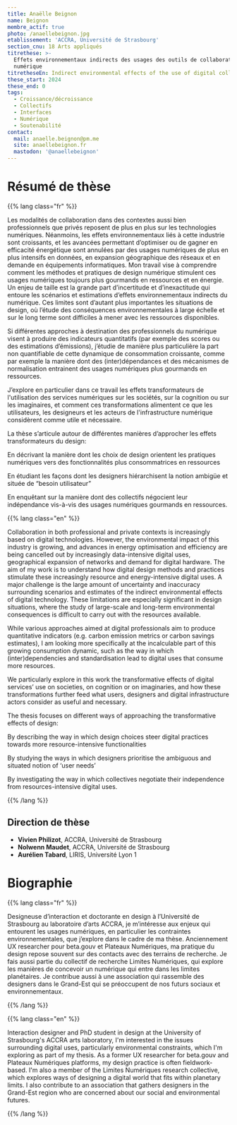 ```yaml
---
title: Anaëlle Beignon
name: Beignon
membre_actif: true
photo: /anaellebeignon.jpg
etablissement: 'ACCRA, Université de Strasbourg'
section_cnu: 18 Arts appliqués
titrethese: >-
  Effets environnementaux indirects des usages des outils de collaboration
  numérique
titretheseEn: Indirect environmental effects of the use of digital collaboration tools
these_start: 2024
these_end: 0
tags:
  - Croissance/décroissance
  - Collectifs
  - Interfaces
  - Numérique
  - Soutenabilité
contact:
  mail: anaelle.beignon@pm.me
  site: anaellebeignon.fr
  mastodon: '@anaellebeignon'
---
```


<!-- Supprimer les parties non remplies (supprimer les blocks de lang s'il n'y a pas deux langues). Tu es libre d'ajouter ce que tu veux à cette partie -->

# Résumé de thèse

{{% lang class="fr" %}}

Les modalités de collaboration dans des contextes aussi bien professionnels que privés reposent de plus en plus sur les technologies numériques. Néanmoins, les effets environnementaux liés à cette industrie sont croissants, et les avancées permettant d’optimiser ou de gagner en efficacité énergétique sont annulées par des usages numériques de plus en plus intensifs en données, en expansion géographique des réseaux et en demande en équipements informatiques. Mon travail vise à comprendre comment les méthodes et pratiques de design numérique stimulent ces usages numériques toujours plus gourmands en ressources et en énergie. Un enjeu de taille est la grande part d’incertitude et d’inexactitude qui entoure les scénarios et estimations d’effets environnementaux indirects du numérique. Ces limites sont d’autant plus importantes les situations de design, où l’étude des conséquences environnementales à large échelle et sur le long terme sont difficiles à mener avec les ressources disponibles.

Si différentes approches à destination des professionnels du numérique visent à produire des indicateurs quantitatifs (par exemple des scores ou des estimations d’émissions), j’étudie de manière plus particulière la part non quantifiable de cette dynamique de consommation croissante, comme par exemple la manière dont des (inter)dépendances et des mécanismes de normalisation entrainent des usages numériques plus gourmands en ressources. 

J’explore en particulier dans ce travail les effets transformateurs de l'utilisation des services numériques sur les sociétés, sur la cognition ou sur les imaginaires, et comment ces transformations alimentent ce que les utilisateurs, les designeurs et les acteurs de l'infrastructure numérique considèrent comme utile et nécessaire.

La thèse s’articule autour de différentes manières d’approcher les effets transformateurs du design:

En décrivant la manière dont les choix de design orientent les pratiques numériques vers des fonctionnalités plus consommatrices en ressources

En étudiant les façons dont les designers hiérarchisent la notion ambigüe et située de “besoin utilisateur”

En enquêtant sur la manière dont des collectifs négocient leur indépendance vis-à-vis des usages numériques gourmands en ressources.

{{% lang class="en" %}}

Collaboration in both professional and private contexts is increasingly based on digital technologies. However, the environmental impact of this industry is growing, and advances in energy optimisation and efficiency are being cancelled out by increasingly data-intensive digital uses, geographical expansion of networks and demand for digital hardware. The aim of my work is to understand how digital design methods and practices stimulate these increasingly resource and energy-intensive digital uses. A major challenge is the large amount of uncertainty and inaccuracy surrounding scenarios and estimates of the indirect environmental effects of digital technology. These limitations are especially significant in design situations, where the study of large-scale and long-term environmental consequences is difficult to carry out with the resources available.

While various approaches aimed at digital professionals aim to produce quantitative indicators (e.g. carbon emission metrics or carbon savings estimates), I am looking more specifically at the incalculable part of this growing consumption dynamic, such as the way in which (inter)dependencies and standardisation lead to digital uses that consume more resources.

We particularly explore in this work the transformative effects of digital services’ use on societies, on cognition or on imaginaries, and how these transformations further feed what users, designers and digital infrastructure actors consider as useful and necessary.

The thesis focuses on different ways of approaching the transformative effects of design:

By describing the way in which design choices steer digital practices towards more resource-intensive functionalities

By studying the ways in which designers prioritise the ambiguous and situated notion of ‘user needs’

By investigating the way in which collectives negotiate their independence from resources-intensive digital uses.

{{% /lang %}}

## Direction de thèse

* **Vivien Philizot**, ACCRA, Université de Strasbourg
* **Nolwenn Maudet**, ACCRA, Université de Strasbourg
* **Aurélien Tabard**, LIRIS, Université Lyon 1

# Biographie

{{% lang class="fr" %}}

Designeuse d’interaction et doctorante en design à l’Université de Strasbourg au laboratoire d’arts ACCRA, je m’intéresse aux enjeux qui entourent les usages numériques, en particulier les contraintes environnementales, que j’explore dans le cadre de ma thèse. Anciennement UX researcher pour beta.gouv et Plateaux Numériques, ma pratique du design repose souvent sur des contacts avec des terrains de recherche. Je fais aussi partie du collectif de recherche Limites Numériques, qui explore les manières de concevoir un numérique qui entre dans les limites planétaires. Je contribue aussi à une association qui rassemble des designers dans le Grand-Est qui se préoccupent de nos futurs sociaux et environnementaux.

{{% /lang %}}

{{% lang class="en" %}}

Interaction designer and PhD student in design at the University of Strasbourg's ACCRA arts laboratory, I'm interested in the issues surrounding digital uses, particularly environmental constraints, which I'm exploring as part of my thesis. As a former UX researcher for beta.gouv and Plateaux Numériques platforms, my design practice is often fieldwork-based. I'm also a member of the Limites Numériques research collective, which explores ways of designing a digital world that fits within planetary limits. I also contribute to an association that gathers designers in the Grand-Est region who are concerned about our social and environmental futures.

{{% /lang %}}
